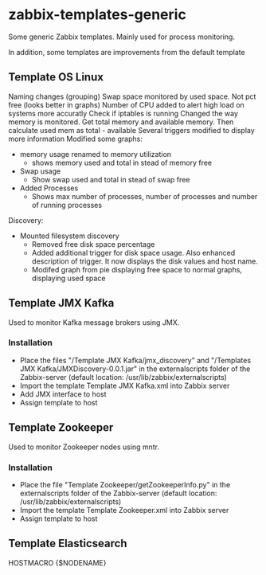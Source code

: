 # zabbix-templates-generic
Some generic Zabbix templates. Mainly used for process monitoring.

In addition, some templates are improvements from the default template
## Template OS Linux
Naming changes (grouping)
Swap space monitored by used space. Not pct free (looks better in graphs)
Number of CPU added to alert high load on systems more accuratly
Check if iptables is running
Changed the way memory is monitored.
  Get total memory and available memory. Then calculate used mem as total - available
Several triggers modified to display more information
Modified some graphs:
- memory usage renamed to memory utilization
  - shows memory used and total in stead of memory free
- Swap usage
  - Show swap used and total in stead of swap free
- Added Processes
  - Shows max number of processes, number of processes and number of running processes

Discovery:
 - Mounted filesystem discovery
   - Removed free disk space percentage
   - Added additional trigger for disk space usage. Also enhanced description of trigger. It now displays the disk values and host name.
   - Modifed graph from pie displaying free space to normal graphs, displaying used space

## Template JMX Kafka
Used to monitor Kafka message brokers using JMX.

### Installation
- Place the files "/Template JMX Kafka/jmx_discovery" and "/Templates JMX Kafka/JMXDiscovery-0.0.1.jar" in the externalscripts folder of the Zabbix-server (default location: /usr/lib/zabbix/externalscripts)
- Import the template Template JMX Kafka.xml into Zabbix server
- Add JMX interface to host
- Assign template to host

## Template Zookeeper
Used to monitor Zookeeper nodes using mntr.

### Installation
- Place the file "Template Zookeeper/getZookeeperInfo.py" in the externalscripts folder of the Zabbix-server (default location: /usr/lib/zabbix/externalscripts)
- Import the template Template Zookeeper.xml into Zabbix server
- Assign template to host

## Template Elasticsearch
HOSTMACRO {$NODENAME}
